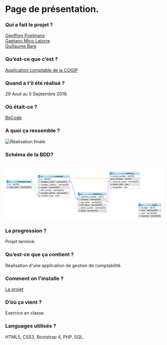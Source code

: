 # Page de présentation.


### Qui a fait le projet ?  
[Geoffrey Poelmans](https://github.com/geoffrey-poelmans)  
[Gaetano Mico Latorre](https://github.com/Gaet8802)  
[Guillaume Bare](https://github.com/Bare-Guillaume)  

### Qu’est-ce que c’est ?  
[Application comptable de la COGIP](https://github.com/becodeorg/lovelace-2/tree/master/Projects/COGIPapp)

### Quand a t'il été réalisé ?  
29 Aout au 5 Septembre 2018.

### Où était-ce ?  
[BeCode](https://www.becode.org/)

### A quoi ça ressemble ?  
![Réalisation finale]()

### Schéma de la BDD?  

![BDD](bdd.png)

### La progression ?  
Projet terminé.

### Qu’est-ce que ça contient ?  
Réalisation d'une application de gestion de comptabilité.

### Comment on l’installe ?  
[Le projet](https://geoffrey-poelmans.github.io/CopyPages/)

### D’où ça vient ?  
Exercice en classe.

### Languages utilisés ?  
HTML5, CSS3, Bootstrap 4, PHP, SQL.

